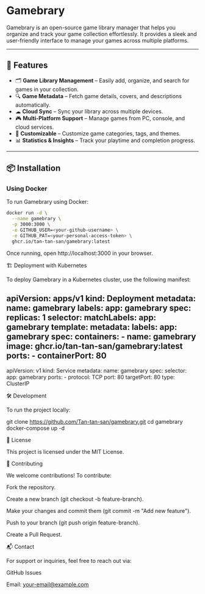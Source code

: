 # Gamebrary

Gamebrary is an open-source game library manager that helps you organize and track your game collection effortlessly. It provides a sleek and user-friendly interface to manage your games across multiple platforms.

---

## 🚀 Features

- 🗂 **Game Library Management** – Easily add, organize, and search for games in your collection.
- 🔍 **Game Metadata** – Fetch game details, covers, and descriptions automatically.
- ☁ **Cloud Sync** – Sync your library across multiple devices.
- 🎮 **Multi-Platform Support** – Manage games from PC, console, and cloud services.
- 🔧 **Customizable** – Customize game categories, tags, and themes.
- 📊 **Statistics & Insights** – Track your playtime and completion progress.

---

## 📦 Installation

### Using Docker

To run Gamebrary using Docker:

```bash
docker run -d \
  --name gamebrary \
  -p 3000:3000 \
  -e GITHUB_USER=<your-github-username> \
  -e GITHUB_PAT=<your-personal-access-token> \
  ghcr.io/tan-tan-san/gamebrary:latest
```
Once running, open http://localhost:3000 in your browser.

🏗️ Deployment with Kubernetes

To deploy Gamebrary in a Kubernetes cluster, use the following manifest:

apiVersion: apps/v1
kind: Deployment
metadata:
  name: gamebrary
  labels:
    app: gamebrary
spec:
  replicas: 1
  selector:
    matchLabels:
      app: gamebrary
  template:
    metadata:
      labels:
        app: gamebrary
    spec:
      containers:
        - name: gamebrary
          image: ghcr.io/tan-tan-san/gamebrary:latest
          ports:
            - containerPort: 80
---
apiVersion: v1
kind: Service
metadata:
  name: gamebrary
spec:
  selector:
    app: gamebrary
  ports:
    - protocol: TCP
      port: 80
      targetPort: 80
  type: ClusterIP

🛠️ Development

To run the project locally:

git clone https://github.com/Tan-tan-san/gamebrary.git
cd gamebrary
docker-compose up -d

📜 License

This project is licensed under the MIT License.

🤝 Contributing

We welcome contributions! To contribute:

Fork the repository.

Create a new branch (git checkout -b feature-branch).

Make your changes and commit them (git commit -m "Add new feature").

Push to your branch (git push origin feature-branch).

Create a Pull Request.

📬 Contact

For support or inquiries, feel free to reach out via:

GitHub Issues

Email: your-email@example.com

